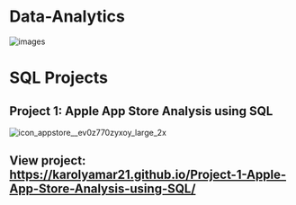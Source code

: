 # Data-Analytics



![images](https://github.com/karolyamar21/Data-Analytics/assets/137465006/47ee267d-3ed5-4719-b514-53e83aea6b6b)

# SQL Projects 

## Project 1: Apple App Store Analysis using SQL

![icon_appstore__ev0z770zyxoy_large_2x](https://github.com/karolyamar21/Data-Analytics/assets/137465006/2701606e-4b28-4840-99ca-251b66add66a)

## View project: https://karolyamar21.github.io/Project-1-Apple-App-Store-Analysis-using-SQL/
